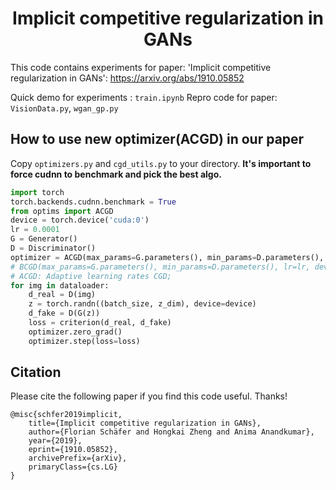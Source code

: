<h1 align="center">Implicit competitive regularization in GANs</h1>

This code contains experiments for paper: 'Implicit competitive regularization in GANs': https://arxiv.org/abs/1910.05852

Quick demo for experiments : `train.ipynb`
Repro code for paper: `VisionData.py`, `wgan_gp.py`

## How to use new optimizer(ACGD) in our paper
Copy `optimizers.py` and `cgd_utils.py` to your directory. 
**It's important to force cudnn to benchmark and pick the best algo.**
```python
import torch
torch.backends.cudnn.benchmark = True
from optims import ACGD
device = torch.device('cuda:0')
lr = 0.0001
G = Generator()
D = Discriminator()
optimizer = ACGD(max_params=G.parameters(), min_params=D.parameters(), lr=lr, device=device)
# BCGD(max_params=G.parameters(), min_params=D.parameters(), lr=lr, device=device)
# ACGD: Adaptive learning rates CGD;
for img in dataloader:
    d_real = D(img)
    z = torch.randn((batch_size, z_dim), device=device)
    d_fake = D(G(z))
    loss = criterion(d_real, d_fake)
    optimizer.zero_grad()
    optimizer.step(loss=loss)
```


## Citation
Please cite the following paper if you find this code useful. Thanks!
```
@misc{schfer2019implicit,
    title={Implicit competitive regularization in GANs},
    author={Florian Schäfer and Hongkai Zheng and Anima Anandkumar},
    year={2019},
    eprint={1910.05852},
    archivePrefix={arXiv},
    primaryClass={cs.LG}
}
```
